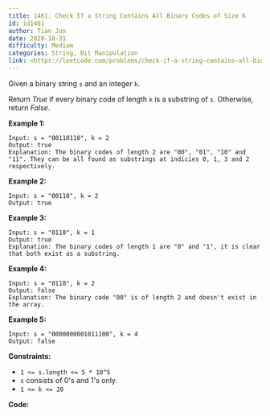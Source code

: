 ```yaml
---
title: 1461. Check If a String Contains All Binary Codes of Size K
id: id1461
author: Tian Jun
date: 2020-10-31
difficulty: Medium
categories: String, Bit Manipulation
link: <https://leetcode.com/problems/check-if-a-string-contains-all-binary-codes-of-size-k/description/>
---
```


Given a binary string `s` and an integer `k`.

Return _True_ if every binary code of length `k` is a substring of `s`.
Otherwise, return _False_.



**Example 1:**
            
	Input: s = "00110110", k = 2    
	Output: true    
	Explanation: The binary codes of length 2 are "00", "01", "10" and "11". They can be all found as substrings at indicies 0, 1, 3 and 2 respectively.    

**Example 2:**
            
	Input: s = "00110", k = 2    
	Output: true    

**Example 3:**
            
	Input: s = "0110", k = 1    
	Output: true    
	Explanation: The binary codes of length 1 are "0" and "1", it is clear that both exist as a substring.     

**Example 4:**
            
	Input: s = "0110", k = 2    
	Output: false    
	Explanation: The binary code "00" is of length 2 and doesn't exist in the array.    

**Example 5:**
            
	Input: s = "0000000001011100", k = 4    
	Output: false    



**Constraints:**

  * `1 <= s.length <= 5 * 10^5`
  * `s` consists of 0's and 1's only.
  * `1 <= k <= 20`


**Code:**
